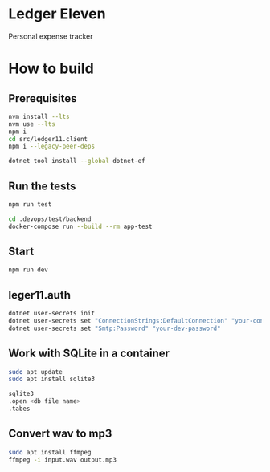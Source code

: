# Ledger Eleven

Personal expense tracker

# How to build

## Prerequisites

```bash
nvm install --lts
nvm use --lts
npm i
cd src/ledger11.client
npm i --legacy-peer-deps
```

```bash
dotnet tool install --global dotnet-ef
```

## Run the tests

```bash
npm run test
```

```bash
cd .devops/test/backend
docker-compose run --build --rm app-test
```

## Start

```bash
npm run dev
```

## leger11.auth

```bash
dotnet user-secrets init
dotnet user-secrets set "ConnectionStrings:DefaultConnection" "your-connection-string"
dotnet user-secrets set "Smtp:Password" "your-dev-password"
```

## Work with SQLite in a container

```bash
sudo apt update
sudo apt install sqlite3

sqlite3
.open <db file name>
.tabes
```

## Convert wav to mp3

```bash
sudo apt install ffmpeg
ffmpeg -i input.wav output.mp3
```